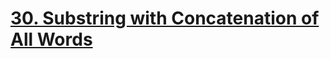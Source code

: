 # [30. Substring with Concatenation of All Words](https://leetcode.com/problems/substring-with-concatenation-of-all-words/)